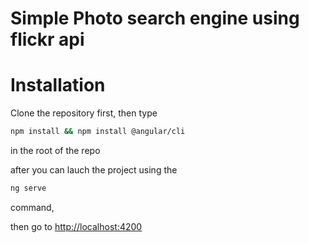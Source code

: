 # Simple Photo search engine using flickr api

# Installation

Clone the repository first,
then type
```sh
npm install && npm install @angular/cli
```
in the root of the repo

after you can lauch the project using the 
```sh
ng serve
```
command,

then go to [http://localhost:4200](http://localhost:4200)
